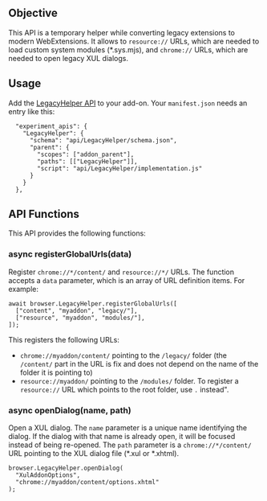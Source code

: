 ## Objective

This API is a temporary helper while converting legacy extensions to modern WebExtensions. It allows to `resource://` URLs, which are needed to load custom system modules (*.sys.mjs), and `chrome://` URLs, which are needed to open legacy XUL dialogs.

## Usage

Add the [LegacyHelper API](https://github.com/thunderbird/webext-support/tree/master/experiments/LegacyHelper) to your add-on. Your `manifest.json` needs an entry like this:

```
  "experiment_apis": {
    "LegacyHelper": {
      "schema": "api/LegacyHelper/schema.json",
      "parent": {
        "scopes": ["addon_parent"],
        "paths": [["LegacyHelper"]],
        "script": "api/LegacyHelper/implementation.js"
      }
    }
  },
```

## API Functions

This API provides the following functions:

### async registerGlobalUrls(data)

Register `chrome://*/content/` and `resource://*/` URLs. The function accepts a `data` parameter, which is an array of URL definition items. For example:

```
await browser.LegacyHelper.registerGlobalUrls([
  ["content", "myaddon", "legacy/"],
  ["resource", "myaddon", "modules/"],
]);
```

This registers the following URLs:
* `chrome://myaddon/content/` pointing to the `/legacy/` folder (the `/content/` part in the URL is fix and does not depend on the name of the folder it is pointing to)
* `resource://myaddon/` pointing to the `/modules/` folder. To register a `resource://` URL which points to the root folder, use `.` instead".

### async openDialog(name, path)

Open a XUL dialog. The `name` parameter is a unique name identifying the dialog. If the dialog with that name is already open, it will be focused instead of being re-opened. The `path` parameter is a `chrome://*/content/` URL pointing to the XUL dialog file (*.xul or *.xhtml).

```
browser.LegacyHelper.openDialog(
  "XulAddonOptions",
  "chrome://myaddon/content/options.xhtml"
);
```
